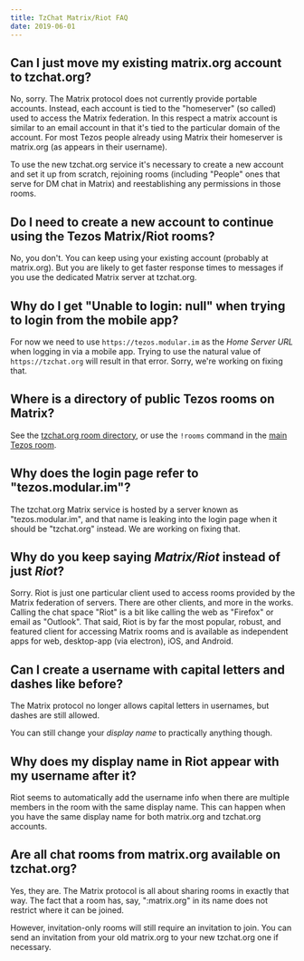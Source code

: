 ```yaml
---
title: TzChat Matrix/Riot FAQ
date: 2019-06-01
---
```


## Can I just move my existing matrix.org account to tzchat.org?

No, sorry. The Matrix protocol does not currently provide portable
accounts. Instead, each account is tied to the "homeserver" (so called) used to
access the Matrix federation. In this respect a matrix account is similar to an
email account in that it's tied to the particular domain of the account. For
most Tezos people already using Matrix their homeserver is matrix.org (as
appears in their username).

To use the new tzchat.org service it's necessary to create a
new account and set it up from scratch, rejoining rooms (including "People" ones
that serve for DM chat in Matrix) and reestablishing any permissions in those
rooms.

## Do I need to create a new account to continue using the Tezos Matrix/Riot rooms?

No, you don't. You can keep using your existing account (probably at
matrix.org). But you are likely to get faster response times to messages if you
use the dedicated Matrix server at tzchat.org.

## Why do I get "Unable to login: null" when trying to login from the mobile app?

For now we need to use `https://tezos.modular.im` as the *Home Server URL* when logging in via a mobile app. Trying to use the natural value of `https://tzchat.org` will result in that error. Sorry, we're working on fixing that.

## Where is a directory of public Tezos rooms on Matrix?

See the [tzchat.org room directory](https://riot.tzchat.org/#/home), or use the `!rooms` command in the
[main Tezos room](https://riot.tzchat.org/#/room/#tezos:matrix.org).

## Why does the login page refer to "tezos.modular.im"?

The tzchat.org Matrix service is hosted by a server known as "tezos.modular.im",
and that name is leaking into the login page when it should be "tzchat.org"
instead. We are working on fixing that.

## Why do you keep saying *Matrix/Riot* instead of just *Riot*?

Sorry. Riot is just one particular client used to access rooms provided by the
Matrix federation of servers. There are other clients, and more in the works. Calling the
chat space "Riot" is a bit like calling the web as "Firefox" or email as
"Outlook". That said, Riot is by far the most popular, robust, and featured
client for accessing Matrix rooms and is available as independent apps for web,
desktop-app (via electron), iOS, and Android.

## Can I create a username with capital letters and dashes like before?

The Matrix protocol no longer allows capital letters in usernames, but dashes are still allowed.

You can still change your *display name* to practically anything though.

## Why does my display name in Riot appear with my username after it?

Riot seems to automatically add the username info when there are multiple members in the room with the same display name. This can happen when you have the same display name for both matrix.org and tzchat.org accounts.

## Are all chat rooms from matrix.org available on tzchat.org?

Yes, they are. The Matrix protocol is all about sharing rooms in exactly that way.
The fact that a room has, say, ":matrix.org" in its name does not restrict where it can be joined.

However, invitation-only rooms will still require an invitation to join. You can send an invitation from your old matrix.org to your new tzchat.org one if necessary.
